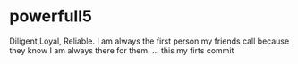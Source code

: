 # powerfull5
Diligent,Loyal, Reliable. I am always the first person my friends call because they know I am always there for them. ...
this my firts commit
